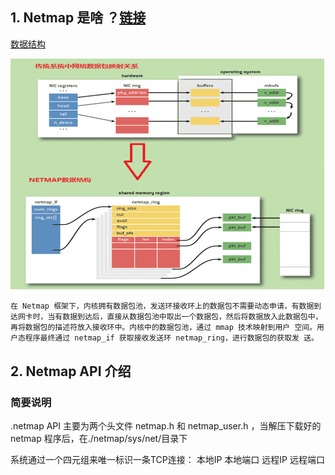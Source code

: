 ## 1. Netmap 是啥 ？[链接](https://github.com/luigirizzo/netmap )

[数据结构](https://www.aikaiyuan.com/7711.html)

![](img/netmap结构.png)

```
在 Netmap 框架下，内核拥有数据包池，发送环接收环上的数据包不需要动态申请，有数据到达网卡时，当有数据到达后，直接从数据包池中取出一个数据包，然后将数据放入此数据包中，再将数据包的描述符放入接收环中。内核中的数据包池，通过 mmap 技术映射到用户 空间。用户态程序最终通过 netmap_if 获取接收发送环 netmap_ring，进行数据包的获取发 送。 
```

## 2. Netmap API 介绍 

###  简要说明
.netmap API 主要为两个头文件 netmap.h 和 netmap_user.h ，当解压下载好的 netmap 程序后，在./netmap/sys/net/目录下

系统通过一个四元组来唯一标识一条TCP连接： 本地IP  本地端口  远程IP  远程端口